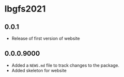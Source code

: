 # lbgfs2021 

## 0.0.1

* Release of first version of website

## 0.0.0.9000

* Added a `NEWS.md` file to track changes to the package.
* Added skeleton for website
